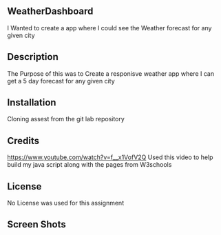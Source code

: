 ## WeatherDashboard
I Wanted to create a app where I could see the Weather forecast for any given city 


## Description
The Purpose of this was to Create a responisve weather app where I can get a 5 day forecast for any given city

## Installation
Cloning assest from the git lab repository

## Credits 
https://www.youtube.com/watch?v=f__x1VofV2Q Used this video to help  build my java script along with the pages from W3schools

## License
No License was used for this assignment

## Screen Shots
